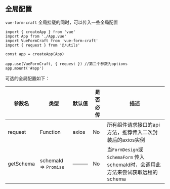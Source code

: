 ## 全局配置

`vue-form-craft` 全局挂载的同时，可以传入一些全局配置

```vue
import { createApp } from 'vue'
import App from './App.vue'
import VueFormCraft from 'vue-form-craft'
import { request } from '@/utils'

const app = createApp(App)

app.use(VueFormCraft, { request }) //第二个参数为options 
app.mount('#app')
```

可选的全局配置如下：

| 参数名    | 类型                  | 默认值 | 是否必传 | 描述                                                                            |
| --------- | --------------------- | ------ | -------- | ------------------------------------------------------------------------------- |
| request   | Function              | axios  | No       | 所有组件请求接口的api方法，推荐传入二次封装后的axios实例                        |
| getSchema | schemaId => `Promise` | ———    | No       | 当`FormDesign`或`SchemaForm` 传入schemaId时，会调用此方法来尝试获取远程的schema |

